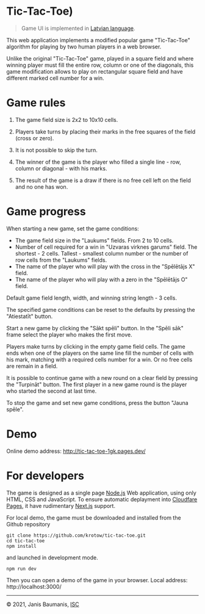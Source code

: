 # Tic-Tac-Toe)

> Game UI is implemented in [Latvian language](https://en.wikipedia.org/wiki/Latvian_language).

This web application implements a modified popular game "Tic-Tac-Toe" 
algorithm for playing by two human players in a web browser.

Unlike the original "Tic-Tac-Toe" game, played in a square field and where
winning player must fill the entire row, column or one of the diagonals, this
game modification allows to play on rectangular square field and have different
marked cell number for a win.

# Game rules

1.  The game field size is 2x2 to 10x10 cells.

2.  Players take turns by placing their marks in the free squares of the field
    (cross or zero).

3.  It is not possible to skip the turn.

4.  The winner of the game is the player who filled a single line - row, column
    or diagonal - with his marks.

5.  The result of the game is a draw if there is no free cell left on the field
    and no one has won.

# Game progress

When starting a new game, set the game conditions:

*   The game field size in the "Laukums" fields. From 2 to 10 cells.
*   Number of cell required for a win in "Uzvaras virknes garums" field. The
    shortest - 2 cells. Tallest - smallest column number or the number of row
    cells from the "Laukums" fields.
*   The name of the player who will play with the cross in the "Spēlētājs X"
    field.
*   The name of the player who will play with a zero in the "Spēlētājs O"
    field.

Default game field length, width, and winning string length - 3 cells.

The specified game conditions can be reset to the defaults by pressing the
"Atiestatīt" button.

Start a new game by clicking the "Sākt spēli" button. In the "Spēli sāk" frame
select the player who makes the first move.

Players make turns by clicking in the empty game field cells. The game ends
when one of the players on the same line fill the number of cells with his 
mark, matching with a required cells number for a win. Or no free cells are
remain in a field.

It is possible to continue game with a new round on a clear field by pressing
the "Turpināt" button. The first player in a new game round is the player who
started the second at last time.

To stop the game and set new game conditions, press the button "Jauna spēle".

# Demo

Online demo address: http://tic-tac-toe-1gk.pages.dev/

# For developers

The game is designed as a single page [Node.js](https://nodejs.org/en/) Web
application, using only HTML, CSS and JavaScript. To ensure automatic
deplayment into [Cloudfare Pages](https://pages.cloudflare.com/), it have
rudimentary [Next.js](https://nextjs.org/) support.

For local demo, the game must be downloaded and installed from the Github repository

```
git clone https://github.com/krotow/tic-tac-toe.git
cd tic-tac-toe
npm install
```

and launched in development mode.

```
npm run dev
```

Then you can open a demo of the game in your browser. Local address: http://localhost:3000/

---
&copy; 2021, Janis Baumanis, [ISC](https://choosealicense.com/licenses/isc/)
